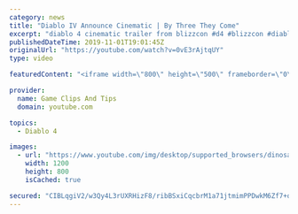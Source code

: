 ```yaml
---
category: news
title: "Diablo IV Announce Cinematic | By Three They Come"
excerpt: "diablo 4 cinematic trailer from blizzcon #d4 #blizzcon #diablo."
publishedDateTime: 2019-11-01T19:01:45Z
originalUrl: "https://youtube.com/watch?v=0vE3rAjtqUY"
type: video

featuredContent: "<iframe width=\"800\" height=\"500\" frameborder=\"0\" src=\"https://www.youtube.com/embed/0vE3rAjtqUY\" allow=\"accelerometer; autoplay; encrypted-media; gyroscope; picture-in-picture\" allowfullscreen></iframe>"

provider:
  name: Game Clips And Tips
  domain: youtube.com

topics:
  - Diablo 4

images:
  - url: "https://www.youtube.com/img/desktop/supported_browsers/dinosaur.png"
    width: 1200
    height: 800
    isCached: true

secured: "CIBLqgiV2/w3Qy4L3rUXRHizF8/ribBSxiCqcbrM1a71jtmimPPDwkM6Zf7+q/7z7/QT0xm7P7ANMyetbzNVeKl6Ny7stnOF4YF3SMKF4M5py/HxshJ7We+Ksov2omZaDhtsR7o1Hqmyjo9T9/AUgM7/Vou6zWYm0f0m+UMGc2xTPHgf2R2eTerE5OGtlXlzgpvASTG1WNxjCVTaqgqo1cNVwTXFaqu/7qAP/rAL2/8coSuH/h9MiWIgemfgjj9i/3c3gZF4EsDYpnGIJZ0KiMp3o6os8GpZVvSl6DVnaxA+aZ/VYoyysAmWbT22ZRPOPvZh1j1UGk47pgVZuOEoSjvFOwz7IEM0VCK21ozFKRk8bonN6HFd0YGM/ksRdKxOySKTjINKTIUmF8UvIzYXYA==;X0IAEdcj0hS27wjpXK9XbQ=="
---
```


